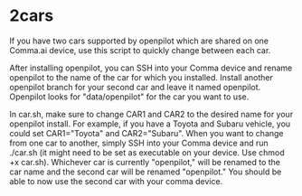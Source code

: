 # 2cars

If you have two cars supported by openpilot which are shared on one Comma.ai device, use this script to quickly change between each car.

After installing openpilot, you can SSH into your Comma device and rename openpilot to the name of the car for which you installed.  Install another openpilot branch for your second car and leave it named openpilot. Openpilot looks for "data/openpilot" for the car you want to use.

In car.sh, make sure to change CAR1 and CAR2 to the desired name for your openpilot install. For example, if you have a Toyota and Subaru vehicle, you could set 
CAR1="Toyota" and CAR2="Subaru". When you want to change from one car to another, simply SSH into your Comma device and run ./car.sh (it might need to be set as executable on your device. Use chmod +x car.sh). Whichever car is currently "openpilot," will be renamed to the car name and the second car will be renamed "openpilot." You should be able to now use the second car with your comma device.

